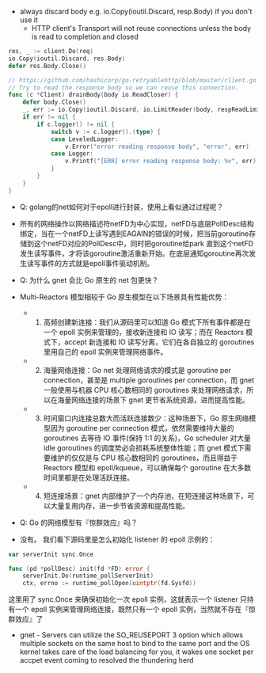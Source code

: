 
- always discard body e.g. io.Copy(ioutil.Discard, resp.Body) if you don't use it
  - HTTP client's Transport will not reuse connections unless the body is read to completion and closed

```go
res, _ := client.Do(req)
io.Copy(ioutil.Discard, res.Body)
defer res.Body.Close()
```

```go
// https://github.com/hashicorp/go-retryablehttp/blob/master/client.go
// Try to read the response body so we can reuse this connection.
func (c *Client) drainBody(body io.ReadCloser) {
	defer body.Close()
	_, err := io.Copy(ioutil.Discard, io.LimitReader(body, respReadLimit))
	if err != nil {
		if c.logger() != nil {
			switch v := c.logger().(type) {
			case LeveledLogger:
				v.Error("error reading response body", "error", err)
			case Logger:
				v.Printf("[ERR] error reading response body: %v", err)
			}
		}
	}
}
```

- Q: golang的net如何对于epoll进行封装，使用上看似通过过程呢？

- 所有的网络操作以网络描述符netFD为中心实现，netFD与底层PollDesc结构绑定，当在一个netFD上读写遇到EAGAIN的错误的时候，把当前goroutine存储到这个netFD对应的PollDesc中，同时把goroutine给park 直到这个netFD发生读写事件，才将该goroutine激活重新开始。在底层通知goroutine再次发生读写事件的方式就是epoll事件驱动机制。

- Q: 为什么 gnet 会比 Go 原生的 net 包更快？
- Multi-Reactors 模型相较于 Go 原生模型在以下场景具有性能优势： 
  - 1. 高频创建新连接：我们从源码里可以知道 Go 模式下所有事件都是在一个 epoll 实例来管理的，接收新连接和 IO 读写；而在 Reactors 模式下，accept 新连接和 IO 读写分离，它们在各自独立的 goroutines 里用自己的 epoll 实例来管理网络事件。 
  - 2. 海量网络连接：Go net 处理网络请求的模式是 goroutine per connection，甚至是 multiple goroutines per connection，而 gnet 一般使用与机器 CPU 核心数相同的 goroutines 来处理网络请求，所以在海量网络连接的场景下 gnet 更节省系统资源，进而提高性能。 
  - 3. 时间窗口内连接总数大而活跃连接数少：这种场景下，Go 原生网络模型因为 goroutine per connection 模式，依然需要维持大量的 goroutines 去等待 IO 事件(保持 1:1 的关系)，Go scheduler 对大量 idle goroutines 的调度势必会损耗系统整体性能；而 gnet 模式下需要维护的仅仅是与 CPU 核心数相同的 goroutines，而且得益于 Reactors 模型和 epoll/kqueue，可以确保每个 goroutine 在大多数时间里都是在处理活跃连接。 
  - 4. 短连接场景：gnet 内部维护了一个内存池，在短连接这种场景下，可以大量复用内存，进一步节省资源和提高性能。

- Q: Go 的网络模型有『惊群效应』吗？
- 没有。 我们看下源码里是怎么初始化 listener 的 epoll 示例的：

```go
var serverInit sync.Once

func (pd *pollDesc) init(fd *FD) error {
	serverInit.Do(runtime_pollServerInit)
	ctx, errno := runtime_pollOpen(uintptr(fd.Sysfd))
```

   这里用了 sync.Once 来确保初始化一次 epoll 实例，这就表示一个 listener 只持有一个 epoll 实例来管理网络连接，既然只有一个 epoll 实例，当然就不存在『惊群效应』了

- gnet - Servers can utilize the SO_REUSEPORT 3 option which allows multiple sockets on the same host to bind to the same port and the OS kernel takes care of the load balancing for you, it wakes one socket per accpet event coming to resolved the thundering herd


